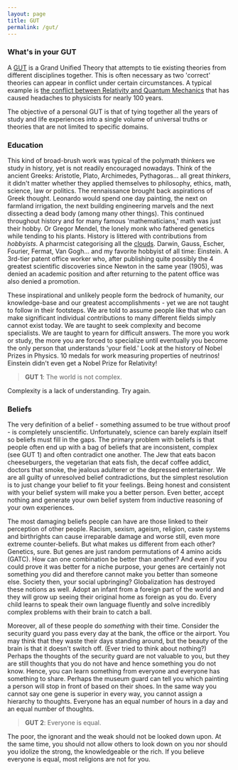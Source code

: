 ```yaml
---
layout: page
title: GUT
permalink: /gut/
---
```



### What's in your GUT
A [GUT][GUT] is a Grand Unified Theory that attempts to tie existing theories from different disciplines together. This is often necessary as two 'correct' theories can appear in conflict under certain circumstances. A typical example is [the conflict between Relativity and Quantum Mechanics][relvqm] that has caused headaches to physicists for nearly 100 years. 

The objective of a personal GUT is that of tying together all the years of study and life experiences into a single volume of universal truths or theories that are not limited to specific domains. 

### Education
This kind of broad-brush work was typical of the polymath thinkers we study in history, yet is not readily encouraged nowadays. Think of the ancient Greeks: Aristotle, Plato, Archimedes, Pythagoras... all great *thinkers*, it didn't matter whether they applied themselves to philosophy, ethics, math, science, law or politics. The rennaissance brought back aspirations of Greek thought. Leonardo would spend one day painting, the next on farmland irrigation, the next building engineering marvels and the next dissecting a dead body (among many other things). This continued throughout history and for many famous 'mathematicians,' math was just their hobby. Or Gregor Mendel, the lonely monk who fathered genetics while tending to his plants. History is littered with contributions from *hobbyists*. A pharmcist categorising all the [clouds][clouds]. Darwin, Gauss, Escher, Fourier, Fermat, Van Gogh... and my favorite hobbyist of all time: Einstein. A 3rd-tier patent office worker who, after publishing quite possibly the 4 greatest scientific discoveries since Newton in the same year (1905), was denied an academic position and after returning to the patent office was also denied a promotion.  

These inspirational and unlikely people form the bedrock of humanity, our knowledge-base and our greatest accomplishments - yet we are not taught to follow in their footsteps. We are told to assume people like that who can make significant individual contributions to many different fields simply cannot exist today. We are taught to seek complexity and become specialists. We are taught to yearn for difficult answers. The more you work or study, the more you are forced to specialize until eventually you become the only person that understands 'your field.' Look at the history of Nobel Prizes in Physics. 10 medals for work measuring properties of neutrinos! Einstein didn't even get a Nobel Prize for Relativity! 

> **GUT 1**: The world is not complex.

Complexity is a lack of understanding. Try again.

### Beliefs
The very definition of a belief - something assumed to be true without proof - is completely unscientific. Unfortunately, science can barely explain itself so beliefs must fill in the gaps. The primary problem with beliefs is that people often end up with a bag of beliefs that are inconsistent, complex (see GUT 1) and often contradict one another. The Jew that eats bacon cheeseburgers, the vegetarian that eats fish, the decaf coffee addict, doctors that smoke, the jealous adulterer or the depressed entertainer. We are all guilty of unresolved belief contradictions, but the simplest resolution is to just change your belief to fit your feelings. Being honest and consistent with your belief system will make you a better person. Even better, accept nothing and generate your own belief system from inductive reasoning of your own experiences. 

The most damaging beliefs people can have are those linked to their perception of other people. Racism, sexism, ageism, religion, caste systems and birthrights can cause irreparable damage and worse still, even more extreme counter-beliefs. But what makes us different from each other? Genetics, sure. But genes are just random permutations of 4 amino acids (GATC). How can one combination be better than another? And even if you could prove it was better for a niche purpose, your genes are certainly not something *you* did and therefore cannot make you better than someone else. Society then, your social upbringing? Globalization has destroyed these notions as well. Adopt an infant from a foreign part of the world and they will grow up seeing their original home as foreign as you do. Every child learns to speak their own language fluently and solve incredibly complex problems with their brain to catch a ball.

Moreover, all of these people do *something* with their time. Consider the security guard you pass every day at the bank, the office or the airport. You may think that they waste their days standing around, but the beauty of the brain is that it doesn't switch off. (Ever tried to think about nothing?) Perhaps the thoughts of the security guard are not valuable to you, but they are still thoughts that you do not have and hence something you do not know. Hence, you can learn something from everyone and everyone has something to share. Perhaps the museum guard can tell you which painting a person will stop in front of based on their shoes. In the same way you cannot say one gene is superior in every way, you cannot assign a hierarchy to thoughts. Everyone has an equal number of hours in a day and an equal number of thoughts.


> **GUT 2**: Everyone is equal.

The poor, the ignorant and the weak should not be looked down upon.  At the same time, you should not allow others to look down on you nor should you idolize the strong, the knowledgeable or the rich. If you believe everyone is equal, most religions are not for you.

### 

[GUT]:		https://en.wikipedia.org/wiki/Grand_Unified_Theory
[relvqm]:	http://www.theguardian.com/news/2015/nov/04/relativity-quantum-mechanics-universe-physicists
[clouds]:	https://en.wikipedia.org/wiki/Luke_Howard